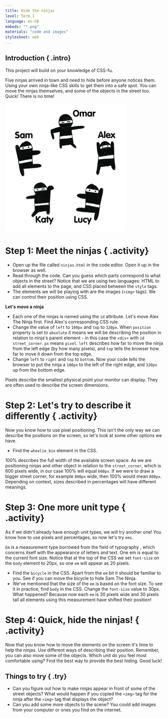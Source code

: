 ```yaml
---
title: Hide the ninjas
level: Term 1
language: en-GB
embeds: "*.png"
materials: "code and images"
stylesheet: web
...
```


## Introduction { .intro}

This project will build on your knowledge of CSS-fu.

Five ninjas arrived in town and need to hide before anyone notices them. Using your own ninja-like CSS skills to get them into a safe spot. You can move the ninjas themselves, and some of the objects in the street too. Quick! There is no time!

![screenshot](ninjas.png)

# Step 1: Meet the ninjas { .activity}

+ Open up the file called `ninjas.html` in the code editor. Open it up in the browser as well.
+ Read through the code. Can you guess which parts correspond to what objects in the street? Notice that we are using two languages: HTML to add all elements to the page, and CSS placed between the `style` tags.
+ The elements we will be playing with are the images (`<img>` tags). We can control their position using CSS.

**Let's move a ninja**

+ Each one of the ninjas is named using the `id` attribute. Let's move Alex The Ninja first. Find Alex's corresponding CSS rule.
+ Change the value of `left` to `100px` and `top` to `320px`. When `position` property is set to `absolute` it means we will be describing the position in relation to ninja's parent element - in this case the `<div>` with `id` `street_corner`. `px` means `pixel`. `left` describes how far to move the ninja from the left edge (by how many pixels), and `top` tells the browser how far to move it down from the top edge.
+ Change `left` to `right` and `top` to `bottom`. Now your code tells the browser to put the ninja a `100px` to the left of the right edge, and `320px` up from the bottom edge.

Pixels describe the smallest physical point your monitor can display. They are often used to describe the screen dimensions.

# Step 2: Let's try to describe it differently { .activity}

Now you know how to use pixel positioning. This isn't the only way we can describe the positions on the screen, so let's look at some other options we have.

+ Find the `wheelie_bin` element in the CSS.

100% describes the full width of the available screen space. As we are positioning ninjas and other object in relation to the `street_corner`, which is 600 pixels wide, in our case 100% will equal `600px`. If we were to draw a bigger street corner, for example `800px` wide, then 100% would mean `800px`. Depending on context, sizes described in percentages will have different meanings.

# Step 3:  One more unit type { .activity}

As if we didn't already have enough unit types, we will try another one! You know how to use pixels and percentages, so now let's try `ems`.

`Em` is a measurement type borrowed from the field of typography , which concerns itself with the appearance of letters and text. One em is equal to the current font size. Notice that at the top of the CSS we set `font-size` on the `body` element to 20px, so one `em` will appear as 20 pixels.

+ Find the `bicycle` in the CSS. Apart from the `em` bit it should be familiar to you. See if you can move the bicycle to hide Sam The Ninja.
+ We've mentioned that the size of the `em` is based on the font size. To see it in practice, find `body` in the CSS. Change the `font-size` value to 30px. What happened? Because now each `em` is 30 pixels wide and 30 pixels tall all elements using this measurement have shifted their position!

# Step 4: Quick, hide the ninjas! { .activity}

Now that you know how to move the elements on the screen it's time to help the ninjas. Use different ways of describing their position. Remember, you can also move some of the objects. Which unit do you feel most comfortable using? Find the best way to provide the best hiding. Good luck!

## Things to try { .try}

+ Can you figure out how to make ninjas appear in front of some of the street objects? What would happen if you copied the `<img>` tag for the ninja after the `<img>` tag that displays the object?
+ Can you add some more objects to the scene? You could add images from your computer or ones you find on the internet.
